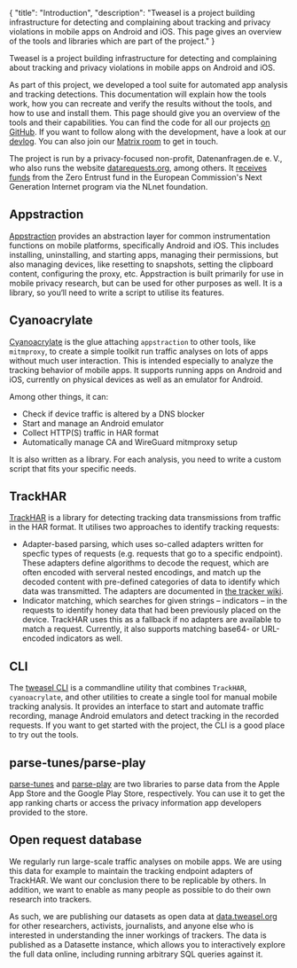 {
    "title": "Introduction",
    "description": "Tweasel is a project building infrastructure for detecting and complaining about tracking and privacy violations in mobile apps on Android and iOS. This page gives an overview of the tools and libraries which are part of the project."
}

Tweasel is a project building infrastructure for detecting and complaining about tracking and privacy violations in mobile apps on Android and iOS.

As part of this project, we developed a tool suite for automated app analysis and tracking detections. This documentation will explain how the tools work, how you can recreate and verify the results without the tools, and how to use and install them. This page should give you an overview of the tools and their capabilities. You can find the code for all our projects [on GitHub](https://github.com/orgs/tweaselORG/repositories). If you want to follow along with the development, have a look at our [devlog](https://www.datarequests.org/devlog). You can also join our [Matrix room](https://matrix.to/#/#dade-tweasel:matrix.altpeter.me) to get in touch.

The project is run by a privacy-focused non-profit, Datenanfragen.de e.&thinsp;V., who also runs the website [datarequests.org](https://www.datarequests.org), among others. It [receives funds](https://nlnet.nl/project/TrackingWeasel/) from the Zero Entrust fund in the European Commission's Next Generation Internet program via the NLnet foundation.

## Appstraction

[Appstraction](https://github.com/tweaselORG/appstraction) provides an abstraction layer for common instrumentation functions on mobile platforms, specifically Android and iOS. This includes installing, uninstalling, and starting apps, managing their permissions, but also managing devices, like resetting to snapshots, setting the clipboard content, configuring the proxy, etc. Appstraction is built primarily for use in mobile privacy research, but can be used for other purposes as well. It is a library, so you‘ll need to write a script to utilise its features.

## Cyanoacrylate

[Cyanoacrylate](https://github.com/tweaselORG/cyanoacrylate) is the glue attaching `appstraction` to other tools, like `mitmproxy`, to create a simple toolkit run traffic analyses on lots of apps without much user interaction. This is intended especially to analyze the tracking behavior of mobile apps. It supports running apps on Android and iOS, currently on physical devices as well as an emulator for Android.

Among other things, it can:

- Check if device traffic is altered by a DNS blocker
- Start and manage an Android emulator
- Collect HTTP(S) traffic in HAR format
- Automatically manage CA and WireGuard mitmproxy setup

It is also written as a library. For each analysis, you need to write a custom script that fits your specific needs.

## TrackHAR

[TrackHAR](https://github.com/tweaselORG/TrackHAR) is a library for detecting tracking data transmissions from traffic in the HAR format. It utilises two approaches to identify tracking requests:

- Adapter-based parsing, which uses so-called adapters written for specfic types of requests (e.g. requests that go to a specific endpoint). These adapters define algorithms to decode the request, which are often encoded with serveral nested encodings, and match up the decoded content with pre-defined categories of data to identify which data was transmitted. The adapters are documented in [the tracker wiki](https://trackers.tweasel.org).
- Indicator matching, which searches for given strings – indicators – in the requests to identify honey data that had been previously placed on the device. TrackHAR uses this as a fallback if no adapters are available to match a request. Currently, it also supports matching base64- or URL-encoded indicators as well.

## CLI

The [tweasel CLI](https://github.com/tweaselORG/cli) is a commandline utility that combines `TrackHAR`, `cyanoacrylate`, and other utilities to create a single tool for manual mobile tracking analysis. It provides an interface to start and automate traffic recording, manage Android emulators and detect tracking in the recorded requests. If you want to get started with the project, the CLI is a good place to try out the tools.

## parse-tunes/parse-play

[parse-tunes](https://github.com/tweaselORG/parse-tunes) and [parse-play](https://github.com/baltpeter/parse-play) are two libraries to parse data from the Apple App Store and the Google Play Store, respectively. You can use it to get the app ranking charts or access the privacy information app developers provided to the store.

## Open request database

We regularly run large-scale traffic analyses on mobile apps. We are using this data for example to maintain the tracking endpoint adapters of TrackHAR. We want our conclusion there to be replicable by others. In addition, we want to enable as many people as possible to do their own research into trackers.

As such, we are publishing our datasets as open data at [data.tweasel.org](https://data.tweasel.org) for other researchers, activists, journalists, and anyone else who is interested in understanding the inner workings of trackers. The data is published as a Datasette instance, which allows you to interactively explore the full data online, including running arbitrary SQL queries against it.

